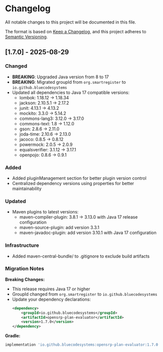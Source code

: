 # Changelog

All notable changes to this project will be documented in this file.

The format is based on [Keep a Changelog](https://keepachangelog.com/en/1.0.0/),
and this project adheres to [Semantic Versioning](https://semver.org/spec/v2.0.0.html).

## [1.7.0] - 2025-08-29

### Changed
- **BREAKING**: Upgraded Java version from 8 to 17
- **BREAKING**: Migrated groupId from `org.smartregister` to `io.github.bluecodesystems`
- Updated all dependencies to Java 17 compatible versions:
  - lombok: 1.18.12 → 1.18.34
  - jackson: 2.10.5.1 → 2.17.2  
  - junit: 4.13.1 → 4.13.2
  - mockito: 3.3.0 → 5.14.2
  - commons-lang3: 3.12.0 → 3.17.0
  - commons-text: 1.8 → 1.12.0
  - gson: 2.8.6 → 2.11.0
  - joda-time: 2.10.6 → 2.13.0
  - jacoco: 0.8.5 → 0.8.12
  - powermock: 2.0.5 → 2.0.9
  - equalsverifier: 3.1.12 → 3.17.1
  - openpojo: 0.8.6 → 0.9.1

### Added
- Added pluginManagement section for better plugin version control
- Centralized dependency versions using properties for better maintainability

### Updated
- Maven plugins to latest versions:
  - maven-compiler-plugin: 3.8.1 → 3.13.0 with Java 17 release configuration
  - maven-source-plugin: add version 3.3.1
  - maven-javadoc-plugin: add version 3.10.1 with Java 17 configuration

### Infrastructure
- Added maven-central-bundle/ to .gitignore to exclude build artifacts

### Migration Notes
**Breaking Changes:**
- This release requires Java 17 or higher
- GroupId changed from `org.smartregister` to `io.github.bluecodesystems`
- Update your dependency declarations:
  ```xml
  <dependency>
      <groupId>io.github.bluecodesystems</groupId>
      <artifactId>opensrp-plan-evaluator</artifactId>
      <version>1.7.0</version>
  </dependency>
  ```

**Gradle:**
```gradle
implementation 'io.github.bluecodesystems:opensrp-plan-evaluator:1.7.0'
```